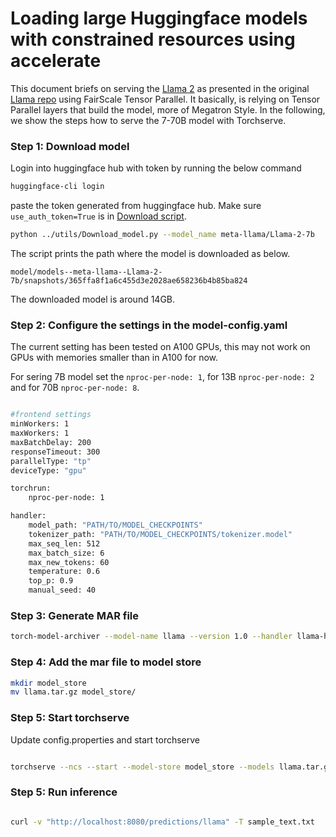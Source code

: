 # Loading large Huggingface models with constrained resources using accelerate


This document briefs on serving the [Llama 2](https://huggingface.co/meta-llama) as presented in the original [Llama repo](https://github.com/facebookresearch/llama/tree/main) using FairScale Tensor Parallel. It basically, is relying on Tensor Parallel layers that build the model, more of Megatron Style. In the following, we show the steps how to serve the 7-70B  model with Torchserve.

### Step 1: Download model

Login into huggingface hub with token by running the below command

```bash
huggingface-cli login
```
paste the token generated from huggingface hub. Make sure `use_auth_token=True` is in [Download script](../utils/Download_model.py).

```bash
python ../utils/Download_model.py --model_name meta-llama/Llama-2-7b
```
The script prints the path where the model is downloaded as below.

`model/models--meta-llama--Llama-2-7b/snapshots/365ffa8f1a6c455d3e2028ae658236b4b85ba824`

The downloaded model is around 14GB.

### Step 2: Configure the settings in the model-config.yaml

The current setting has been tested on A100 GPUs, this may not work on GPUs with memories smaller than in A100 for now.

For sering 7B model set the `nproc-per-node: 1`, for 13B `nproc-per-node: 2` and for 70B `nproc-per-node: 8`.

```bash

#frontend settings
minWorkers: 1
maxWorkers: 1
maxBatchDelay: 200
responseTimeout: 300
parallelType: "tp"
deviceType: "gpu"

torchrun:
    nproc-per-node: 1

handler:
    model_path: "PATH/TO/MODEL_CHECKPOINTS"
    tokenizer_path: "PATH/TO/MODEL_CHECKPOINTS/tokenizer.model"
    max_seq_len: 512
    max_batch_size: 6
    max_new_tokens: 60
    temperature: 0.6
    top_p: 0.9
    manual_seed: 40

```


### Step 3: Generate MAR file

```bash
torch-model-archiver --model-name llama --version 1.0 --handler llama-handler.py --config-file model-config.yaml --archive-format tgz -r requirements.txt
```


### Step 4: Add the mar file to model store

```bash
mkdir model_store
mv llama.tar.gz model_store/
```

### Step 5: Start torchserve

Update config.properties and start torchserve

```bash

torchserve --ncs --start --model-store model_store --models llama.tar.gz

```

### Step 5: Run inference

```bash

curl -v "http://localhost:8080/predictions/llama" -T sample_text.txt

```
